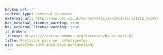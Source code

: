 ```yaml
---
backup_url: ''
content_type: external-resource
external_url: http://www.bbc.co.uk/mundo/noticias/2011/11/111115_nootropico_drogas_inteligentes.shtml
has_external_licence_warning: true
has_external_license_warning: true
is_broken: ''
license: https://creativecommons.org/licenses/by-nc-sa/4.0/
title: Pastillas para ser inteligentes
uid: aa34f29b-49f5-46b5-91e5-6a059e6f4491
---
```

